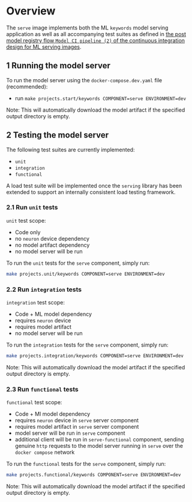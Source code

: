 # Overview

The `serve` image implements both the ML `keywords` model serving application as well as all
accompanying test suites as defined in [the post model registry flow `Model CI pipeline (2)` of the
 continuous integration design for ML serving images](https://onclusive.atlassian.net/wiki/spaces/ML/pages/3198812161/MLOPs).

## 1 Running the model server

To run the model server using the `docker-compose.dev.yaml` file (recommended):

- run `make projects.start/keywords COMPONENT=serve ENVIRONMENT=dev`

Note: This will automatically download the model artifact if the specified output directory is
empty.

## 2 Testing the model server

The following test suites are currently implemented:

- `unit`
- `integration`
- `functional`

A load test suite will be implemented once the `serving` library has been extended to support an
internally consistent load testing framework.

### 2.1 Run `unit` tests

`unit` test scope:
  - Code only
  - no `neuron` device dependency
  - no model artifact dependency
  - no model server will be run

To run the `unit` tests for the `serve` component, simply run:

```bash
make projects.unit/keywords COMPONENT=serve ENVIRONMENT=dev
```

### 2.2 Run `integration` tests

`integration` test scope:
  - Code + ML model dependency
  - requires `neuron` device
  - requires model artifact
  - no model server will be run


To run the `integration` tests for the `serve` component, simply run:

```bash
make projects.integration/keywords COMPONENT=serve ENVIRONMENT=dev
```

Note: This will automatically download the model artifact if the specified output directory is
empty.

### 2.3 Run `functional` tests

`functional` test scope:
  - Code + Ml model dependency
  - requires `neuron` device in `serve` server component
  - requires model artifact in `serve` server component
  - model server will be run in `serve` component
  - additional client will be run in `serve-functional` component, sending genuine `http` requests
    to the model server running in `serve` over the `docker compose` network

To run the `functional` tests for the `serve` component, simply run:

```bash
make projects.functional/keywords COMPONENT=serve ENVIRONMENT=dev
```

Note: This will automatically download the model artifact if the specified output directory is
empty.
